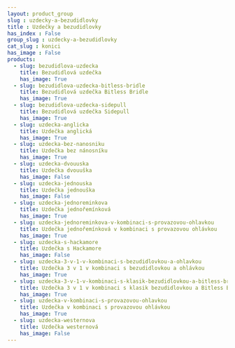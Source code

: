 ```yaml
---
layout: product_group
slug : uzdecky-a-bezudidlovky
title : Uzdečky a bezudidlovky
has_index : False
group_slug : uzdecky-a-bezudidlovky
cat_slug : konici
has_image : False
products:
  - slug: bezudidlova-uzdecka
    title: Bezudidlová uzdečka
    has_image: True
  - slug: bezudidlova-uzdecka-bitless-bridle
    title: Bezudidlová uzdečka Bitless Bridle
    has_image: True
  - slug: bezudidlova-uzdecka-sidepull
    title: Bezudidlová uzdečka Sidepull
    has_image: True
  - slug: uzdecka-anglicka
    title: Uzdečka anglická
    has_image: True
  - slug: uzdecka-bez-nanosniku
    title: Uzdečka bez nánosníku
    has_image: True
  - slug: uzdecka-dvouuska
    title: Uzdečka dvouuška
    has_image: False
  - slug: uzdecka-jednouska
    title: Uzdečka jednouška
    has_image: False
  - slug: uzdecka-jednoreminkova
    title: Uzdečka jednořemínková
    has_image: True
  - slug: uzdecka-jednoreminkova-v-kombinaci-s-provazovou-ohlavkou
    title: Uzdečka jednořemínková v kombinaci s provazovou ohlávkou
    has_image: True
  - slug: uzdecka-s-hackamore
    title: Uzdečka s Hackamore
    has_image: False
  - slug: uzdecka-3-v-1-v-kombinaci-s-bezudidlovkou-a-ohlavkou
    title: Uzdečka 3 v 1 v kombinaci s bezudidlovkou a ohlávkou
    has_image: True
  - slug: uzdecka-3-v-1-v-kombinaci-s-klasik-bezudidlovkou-a-bitless-bridle
    title: Uzdečka 3 v 1 v kombinaci s klasik bezudidlovkou a Bitless Bridle
    has_image: True
  - slug: uzdecka-v-kombinaci-s-provazovou-ohlavkou
    title: Uzdečka v kombinaci s provazovou ohlávkou
    has_image: True
  - slug: uzdecka-westernova
    title: Uzdečka westernová
    has_image: False
---
```


